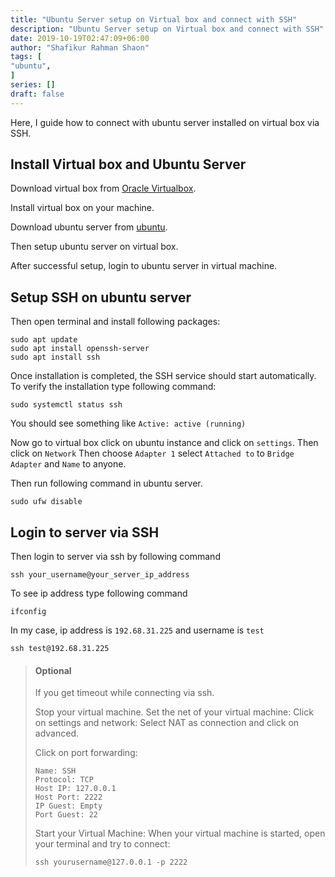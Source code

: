 ```yaml
---
title: "Ubuntu Server setup on Virtual box and connect with SSH"
description: "Ubuntu Server setup on Virtual box and connect with SSH"
date: 2019-10-19T02:47:09+06:00
author: "Shafikur Rahman Shaon"
tags: [
"ubuntu",
]
series: []
draft: false
---
```

Here, I guide how to connect with ubuntu server installed on virtual box via SSH.

## Install Virtual box and Ubuntu Server

Download virtual box from [Oracle Virtualbox](https://www.virtualbox.org/wiki/Downloads).

Install virtual box on your machine.

Download ubuntu server from [ubuntu](http://releases.ubuntu.com/).

Then setup ubuntu server on virtual box.

After successful setup, login to ubuntu server in virtual machine.

## Setup SSH on ubuntu server

Then open terminal and install following packages:

```shell script
sudo apt update
sudo apt install openssh-server
sudo apt install ssh
```

Once installation is completed, the SSH service should start automatically.
To verify the installation type following command:

```shell script
sudo systemctl status ssh
```

You should see something like `Active: active (running)`

Now go to virtual box click on ubuntu instance and click on `settings`.
Then click on `Network`
Then choose `Adapter 1` select `Attached to` to `Bridge Adapter` and `Name` to anyone.

Then run following command in ubuntu server.

```shell script
sudo ufw disable
```

## Login to server via SSH

Then login to server via ssh by following command

```shell script
ssh your_username@your_server_ip_address
```

To see ip address type following command

```shell script
ifconfig
```

In my case, ip address is `192.68.31.225` and username is `test`

```shell script
ssh test@192.68.31.225
```

> #### Optional
>
>If you get timeout while connecting via ssh.
>
>Stop your virtual machine.
> Set the net of your virtual machine:
> Click on settings and network:
> Select NAT as connection and click on advanced.
>
>Click on port forwarding:
>```shell script
>Name: SSH
>Protocol: TCP
>Host IP: 127.0.0.1
>Host Port: 2222
>IP Guest: Empty
>Port Guest: 22
>```
>
>Start your Virtual Machine:
> When your virtual machine is started, open your terminal and try to connect:
>```shell script
>ssh yourusername@127.0.0.1 -p 2222
>```




